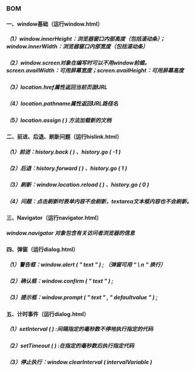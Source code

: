 ### BOM

#### 一、window基础（运行window.html）

##### （1）window.innerHeight：浏览器窗口内部高度（包括滚动条）；window.innerWidth：浏览器窗口内部宽度（包括滚动条）

##### （2）window.screen对象在编写时可以不用window前缀。screen.availWidth：可用屏幕宽度；screen.availHeight：可用屏幕高度

##### （3）location.href属性返回当前页面URL

##### （4）location.pathname属性返回URL路径名

##### （5）location.assign ( ) 方法加载新的文档

#### 二、前进、后退、刷新问题（运行hislink.html）

##### （1）前进：history.back ( ) 、history.go ( -1 )

##### （2）后退：history.forward ( ) 、history.go ( 1 ) 

##### （3）刷新：window.location.reload ( ) 、history.go ( 0 )

##### （4）问题：点击刷新时表单内容不会刷新，textarea文本框内容也不会刷新。

#### 三、Navigator（运行navigator.html）

##### window.navigator 对象包含有关访问者浏览器的信息

#### 四、弹窗（运行dialog.html）

##### （1）警告框：window.alert ( " text " ) ; （弹窗可用 “ \ n " 换行）

##### （2）确认框：window.confirm ( " text " ) ;

##### （3）提示框：window.prompt ( " text " , " defaultvalue " ) ;

#### 五、计时事件（运行dialog.html）

##### （1）setInterval ( ) :间隔指定的毫秒数不停地执行指定的代码

##### （2）setTimeout ( ) :在指定的毫秒数后执行指定代码

##### （3）停止执行：window.clearInterval ( intervalVariable ) 
